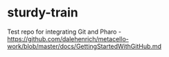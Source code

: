 # sturdy-train
Test repo for integrating Git and Pharo - https://github.com/dalehenrich/metacello-work/blob/master/docs/GettingStartedWithGitHub.md
